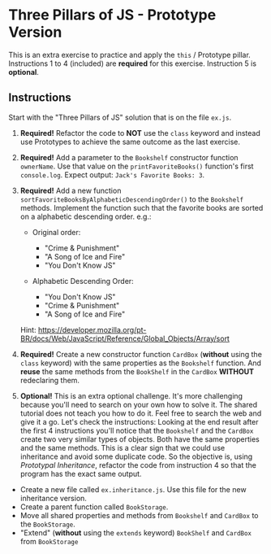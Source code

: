 # Three Pillars of JS - Prototype Version

This is an extra exercise to practice and apply the `this` / Prototype pillar.
Instructions 1 to 4 (included) are **required** for this exercise.
Instruction 5 is **optional**.

## Instructions

Start with the "Three Pillars of JS" solution that is on the file `ex.js`.

1. **Required!** Refactor the code to **NOT** use the `class` keyword and instead use Prototypes to achieve the same outcome as the last exercise.

2. **Required!** Add a parameter to the `Bookshelf` constructor function `ownerName`. Use that value on the `printFavoriteBooks()` function's first `console.log`. Expect output: `Jack's Favorite Books: 3`.

3. **Required!** Add a new function `sortFavoriteBooksByAlphabeticDescendingOrder()` to the `Bookshelf` methods. Implement the function such that the favorite books are sorted on a alphabetic descending order.
   e.g.:

   - Original order:

     - "Crime & Punishment"
     - "A Song of Ice and Fire"
     - "You Don't Know JS"

   - Alphabetic Descending Order:

     - "You Don't Know JS"
     - "Crime & Punishment"
     - "A Song of Ice and Fire"

   Hint: https://developer.mozilla.org/pt-BR/docs/Web/JavaScript/Reference/Global_Objects/Array/sort

4. **Required!** Create a new constructor function `CardBox` (**without** using the `class` keyword) with the same properties as the `Bookshelf` function. And **reuse** the same methods from the `BookShelf` in the `CardBox` **WITHOUT** redeclaring them.

5. **Optional!** This is an extra optional challenge. It's more challenging because you'll need to search on your own how to solve it. The shared tutorial does not teach you how to do it. Feel free to search the web and give it a go.
   Let's check the instructions:
   Looking at the end result after the first 4 instructions you'll notice that the `Bookshelf` and the `CardBox` create two very similar types of objects. Both have the same properties and the same methods.
   This is a clear sign that we could use inheritance and avoid some duplicate code.
   So the objective is, using _Prototypal Inheritance_, refactor the code from instruction 4 so that the program has the exact same output.

- Create a new file called `ex.inheritance.js`. Use this file for the new inheritance version.
- Create a parent function called `BookStorage`.
- Move all shared properties and methods from `Bookshelf` and `CardBox` to the `BookStorage`.
- "Extend" (**without** using the `extends` keyword) `BookShelf` and `CardBox` from `BookStorage`


